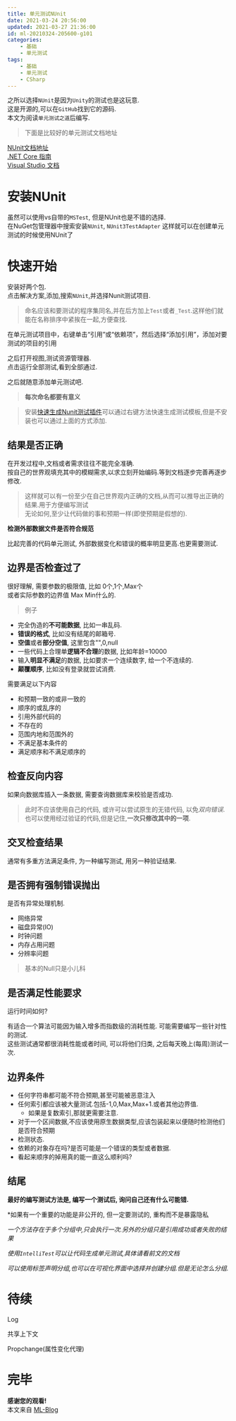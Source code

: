 ```yaml
---
title: 单元测试NUnit
date: 2021-03-24 20:56:00
updated: 2021-03-27 21:36:00
id: ml-20210324-205600-g101
categories:
	- 基础
	- 单元测试
tags: 
	- 基础
	- 单元测试
	- CSharp
---
```


之所以选择`NUnit`是因为`Unity`的测试也是这玩意.  
这是开源的,可以在`GitHub`找到它的源码.  
本文为阅读`单元测试之道`后编写.

> 下面是比较好的单元测试文档地址

[NUnit文档地址][NUnitDoc_Link]  
[.NET Core 指南][DotNetCoreUTDoc_Link]  
[Visual Studio 文档][VisualStudioUTDoc_Link]

<!--more-->

# 安装NUnit

虽然可以使用vs自带的`MSTest`, 但是NUnit也是不错的选择.  
在NuGet包管理器中搜索安装`NUnit`, `NUnit3TestAdapter` 这样就可以在创建单元测试的时候使用NUnit了

# 快速开始

安装好两个包.  
点击解决方案,添加,搜索`NUnit`,并选择Nunit测试项目.

> 命名应该和要测试的程序集同名,并在后方加上`Test`或者`_Test`.这样他们就能在名称排序中紧挨在一起,方便查找.

在单元测试项目中，右键单击“引用”或“依赖项”，然后选择“添加引用”，添加对要测试的项目的引用

之后打开视图,测试资源管理器.  
点击运行全部测试,看到全部通过.  

之后就随意添加单元测试吧.

> **每次命名都要有意义**

> 安装[快速生成Nunit测试插件](https://marketplace.visualstudio.com/items?itemName=NUnitDevelopers.TestGeneratorNUnitextension-18371)可以通过右键方法快速生成测试模板,但是不安装也可以通过上面的方式添加.

## 结果是否正确

在开发过程中,文档或者需求往往不能完全准确.  
按自己的世界观填充其中的模糊需求,以求立刻开始编码.等到文档逐步完善再逐步修改.

> 这样就可以有一份至少在自己世界观内正确的文档,从而可以推导出正确的结果.用于方便编写测试  
> 无论如何,至少让代码做的事和预期一样(即使预期是假想的).

**检测外部数据文件是否符合规范**

比起完善的代码单元测试, 外部数据变化和错误的概率明显更高.也更需要测试.

## 边界是否检查过了

很好理解, 需要参数的极限值, 比如 0个,1个,Max个  
或者实际参数的边界值 Max Min什么的.

> 例子

* 完全伪造的**不可能数据**, 比如一串乱码.
* **错误的格式**, 比如没有结尾的邮箱号.
* **空值**或者**部分空值**, 这里包含"",0,null
* 一些代码上合理单**逻辑不合理**的数据, 比如年龄=10000
* 输入**明显不满足**的数据, 比如要求一个连续数字, 给一个不连续的.
* **颠覆顺序**, 比如没有登录就尝试消费.

需要满足以下内容

* 和预期一致的或非一致的
* 顺序的或乱序的
* 引用外部代码的
* 不存在的
* 范围内地和范围外的
* 不满足基本条件的
* 满足顺序和不满足顺序的

## 检查反向内容

如果向数据库插入一条数据, 需要查询数据库来校验是否成功.

> 此时不应该使用自己的代码, 或许可以尝试原生的无错代码, 以免*双向错误*.  
> 也可以使用经过验证的代码,但是记住,**一次只修改其中的一项**.

## 交叉检查结果

通常有多重方法满足条件, 为一种编写测试, 用另一种验证结果.

## 是否拥有强制错误抛出

是否有异常处理机制.

* 网络异常
* 磁盘异常(IO)
* 时钟问题
* 内存占用问题
* 分辨率问题

> 基本的Null只是小儿科

## 是否满足性能要求

运行时间如何?

有适合一个算法可能因为输入增多而指数级的消耗性能. 可能需要编写一些针对性的测试.  
这些测试通常都很消耗性能或者时间, 可以将他们归类, 之后每天晚上(每周)测试一次.


## 边界条件

* 任何字符串都可能不符合预期,甚至可能被恶意注入
* 任何索引都应该被大量测试.包括-1,0,Max,Max+1.或者其他边界值.
  * 如果是复数索引,那就更需要注意.
* 对于一个区间数据,不应该使用原生数据类型,应该包装起来以便随时检测他们是否符合预期
* 检测状态.
* 依赖的对象存在吗?是否可能是一个错误的类型或者数据.
* 看起来顺序的掉用真的能一直这么顺利吗?


## 结尾

**最好的编写测试方法是, 编写一个测试后, 询问自己还有什么可能错.**

*如果有一个重要的功能是非公开的, 但一定要测试的, 重构而不是暴露隐私

*一个方法存在于多个分组中,只会执行一次.另外的分组只是引用成功或者失败的结果*

*使用`IntelliTest`可以让代码生成单元测试,具体请看前文的文档*

*可以使用标签声明分组,也可以在可视化界面中选择并创建分组.但是无论怎么分组.*

# 待续

Log

共享上下文

Propchange(属性变化代理)

# 完毕

**感谢您的观看!**  
本文来自 [ML-Blog][ML-Blog_Link]

<!-- 图片 -->

<!-- 链接 -->

[NUnitDoc_Link]:https://docs.nunit.org/articles/nunit/intro.html "NUnitDoc"
[DotNetCoreUTDoc_Link]:https://www.bookstack.cn/read/dotnet/7bc375a213bb0ecc.md ".NetCore单元测试文档"
[VisualStudioUTDoc_Link]:https://docs.microsoft.com/zh-cn/visualstudio/test/unit-test-basics?view=vs-2019 "VisualStudio单元测试文档"


<!-- 水印 -->
[ML-Blog_Link]:https://userminghaoli.github.io/ "我的博客"
